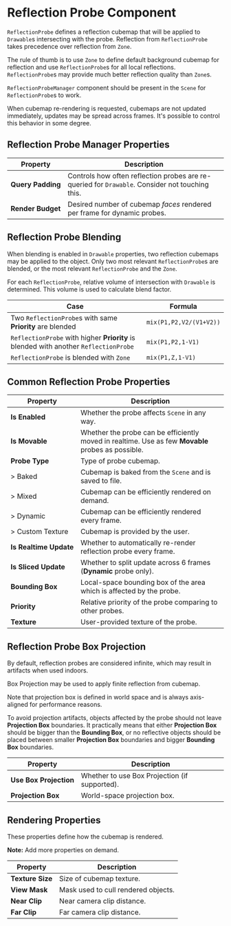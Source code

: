 # Reflection Probe Component

`ReflectionProbe` defines a reflection cubemap that will be applied to `Drawable`s intersecting with the probe. Reflection from `ReflectionProbe` takes precedence over reflection from `Zone`.

The rule of thumb is to use `Zone` to define default background cubemap for reflection and use `ReflectionProbe`s for all local reflections. `ReflectionProbe`s may provide much better reflection quality than `Zone`s.

`ReflectionProbeManager` component should be present in the `Scene` for `ReflectionProbe`s to work.

When cubemap re-rendering is requested, cubemaps are not updated immediately, updates may be spread across frames. It's possible to control this behavior in some degree.

## Reflection Probe Manager Properties

|Property|Description|
|-|-|
|**Query&nbsp;Padding**|Controls how often reflection probes are re-queried for `Drawable`. Consider not touching this.|
|**Render&nbsp;Budget**|Desired number of cubemap *faces* rendered per frame for dynamic probes.|

## Reflection Probe Blending

When blending is enabled in `Drawable` properties, two reflection cubemaps may be applied to the object.
Only two most relevant `ReflectionProbe`s are blended, or the most relevant `ReflectionProbe` and the `Zone`.

For each `ReflectionProbe`, relative volume of intersection with `Drawable` is determined.
This volume is used to calculate blend factor.

|Case|Formula|
|-|-|
|Two `ReflectionProbe`s with same **Priority** are blended|`mix(P1,P2,V2/(V1+V2))`|
|`ReflectionProbe` with higher **Priority** is blended with another `ReflectionProbe`|`mix(P1,P2,1-V1)`|
|`ReflectionProbe` is blended with `Zone`|`mix(P1,Z,1-V1)`|

## Common Reflection Probe Properties

|Property|Description|
|-|-|
|**Is Enabled**|Whether the probe affects `Scene` in any way.|
|**Is Movable**|Whether the probe can be efficiently moved in realtime. Use as few **Movable** probes as possible.|
|**Probe Type**|Type of probe cubemap.|
|> Baked|Cubemap is baked from the `Scene` and is saved to file.|
|> Mixed|Cubemap can be efficiently rendered on demand.|
|> Dynamic|Cubemap can be efficiently rendered every frame.|
|> Custom Texture|Cubemap is provided by the user.|
|**Is&nbsp;Realtime&nbsp;Update**|Whether to automatically re-render reflection probe every frame.|
|**Is Sliced Update**|Whether to split update across 6 frames (**Dynamic** probe only).|
|**Bounding&nbsp;Box**|Local-space bounding box of the area which is affected by the probe.|
|**Priority**|Relative priority of the probe comparing to other probes.|
|**Texture**|User-provided texture of the probe.|

## Reflection Probe Box Projection

By default, reflection probes are considered infinite, which may result in artifacts when used indoors.

Box Projection may be used to apply finite reflection from cubemap.

Note that projection box is defined in world space and is always axis-aligned for performance reasons.

To avoid projection artifacts, objects affected by the probe should not leave **Projection Box** boundaries. It practically means that either **Projection Box** should be bigger than the **Bounding Box**, or no reflective objects should be placed between smaller **Projection Box** boundaries and bigger **Bounding Box** boundaries.

|Property|Description|
|-|-|
|**Use&nbsp;Box&nbsp;Projection**|Whether to use Box Projection (if supported).|
|**Projection&nbsp;Box**|World-space projection box.|

## Rendering Properties

These properties define how the cubemap is rendered.

**Note:** Add more properties on demand.

|Property|Description|
|-|-|
|**Texture Size**|Size of cubemap texture.|
|**View Mask**|Mask used to cull rendered objects.|
|**Near Clip**|Near camera clip distance.|
|**Far Clip**|Far camera clip distance.|
